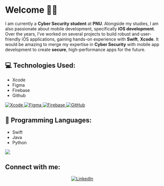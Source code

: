 # Welcome 👋🏻
I am currently a **Cyber Security student** at **PNU**. Alongside my studies, I am also passionate about mobile development, specifically **iOS development**. Over the years, I’ve worked on several projects to build robust and user-friendly iOS applications, gaining hands-on experience with **Swift**, **Xcode**. It would be amazing to merge my expertise in **Cyber Security** with mobile app development to create **secure**, high-performance apps for the future.


## 💻 Technologies Used:
- Xcode
- Figma
- Firebase
- Github
<p align="left">
  <a href="https://developer.apple.com/xcode/" target="_blank">
    <img src="https://skillicons.dev/icons?i=apple" alt="Xcode" />
  </a>
  <a href="https://www.figma.com/" target="_blank">
    <img src="https://skillicons.dev/icons?i=figma" alt="Figma" />
  </a>
  <a href="https://firebase.google.com/" target="_blank">
    <img src="https://skillicons.dev/icons?i=firebase" alt="Firebase" />
  </a>
  <a href="https://github.com/" target="_blank">
    <img src="https://skillicons.dev/icons?i=git" alt="GitHub" />
  </a>
</p>

## 🚀 Programming Languages:
- Swift
- Java
- Python
<p align="left">
  <a href="https://skillicons.dev">
    <img src="https://skillicons.dev/icons?i=swift,java,python" />
  </a>
</p>

## Connect with me:

<p align="center">
  <a href="https://sa.linkedin.com/in/leen-almejarri-98846928b" target="_blank">
    <img src="https://skillicons.dev/icons?i=linkedin" alt="LinkedIn" />
  </a>
</p>
